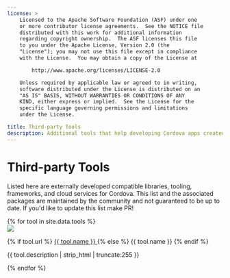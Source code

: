 ```yaml
---
license: >
    Licensed to the Apache Software Foundation (ASF) under one
    or more contributor license agreements.  See the NOTICE file
    distributed with this work for additional information
    regarding copyright ownership.  The ASF licenses this file
    to you under the Apache License, Version 2.0 (the
    "License"); you may not use this file except in compliance
    with the License.  You may obtain a copy of the License at

        http://www.apache.org/licenses/LICENSE-2.0

    Unless required by applicable law or agreed to in writing,
    software distributed under the License is distributed on an
    "AS IS" BASIS, WITHOUT WARRANTIES OR CONDITIONS OF ANY
    KIND, either express or implied.  See the License for the
    specific language governing permissions and limitations
    under the License.

title: Third-party Tools
description: Additional tools that help developing Cordova apps created by the community
---
```


# Third-party Tools

<div class="third_party_content_container">
    <div class="row">
        <div class="col-md-12">
            <p>
                Listed here are externally developed compatible libraries, tooling, frameworks, and cloud services for Cordova. This list and the associated packages are maintained by the community and not guaranteed to be up to date. If you'd like to update this list make PR!
            </p>
        </div>
    </div>
    <div class="row card_gallery">
        {% for tool in site.data.tools %}
        <div class="col-lg-4 col-md-4 col-sm-6 col-xs-12 card">
            <div class="tool card_inner">
                <div class="img_container">
                    <img src="{{ site.baseurl }}/static/img/tools/{{ tool.image }}" class="center-block"/>
                </div>
                <p class="card_title">
                    {% if tool.url %}
                        <a href="{{ tool.url }}">
                            {{ tool.name }}
                        </a>
                    {% else %}
                        {{ tool.name }}
                    {% endif %}
                </p>
                <p class="text">
                    {{ tool.description | strip_html | truncate:255 }}
                </p>
            </div>
        </div>
        {% endfor %}
    </div>
</div>

